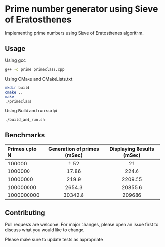 # Prime number generator using Sieve of Eratosthenes

Implementing prime numbers using Sieve of Eratosthenes algorithm.

## Usage

Using gcc
```bash
g++ -o prime primeclass.cpp
```

Using CMake and CMakeLists.txt
```bash
mkdir build
cmake ..
make
./primeclass
```
Using Build and run script
```bash
./build_and_run.sh
```

## Benchmarks


| Primes upto N | Generation of primes  (mSec) | Displaying Results (mSec) |
| :---         |     :---:      |   :---: |
| 100000   | 1.52    | 21    |
| 1000000   | 17.86       | 224.6      |
| 10000000   | 219.9       | 2209.55      |
| 100000000   | 2654.3       | 20855.6     |
| 1000000000   | 30342.8       | 209686      |


## Contributing
Pull requests are welcome. For major changes, please open an issue first to discuss what you would like to change.

Please make sure to update tests as appropriate

